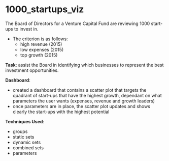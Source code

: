 # 1000_startups_viz
The Board of Directors for a Venture Capital Fund are reviewing 1000 start-ups to invest in.

- The criterion is as follows:
  * high revenue (2015)
  * low expenses (2015)
  * top growth (2015)

**Task**: assist the Board in identifying which businesses to represent the best investment opportunities.

**Dashboard**: 
 - created a dashboard that contains a scatter plot that targets the quadrant of start-ups that have the highest growth, dependant on what parameters the user wants (expenses, revenue and growth leaders)
 - once parameters are in place, the scatter plot updates and shows clearly the start-ups with the highest potential
 
 **Techniques Used**:
  * groups
  * static sets
  * dynamic sets
  * combined sets
  * parameters

